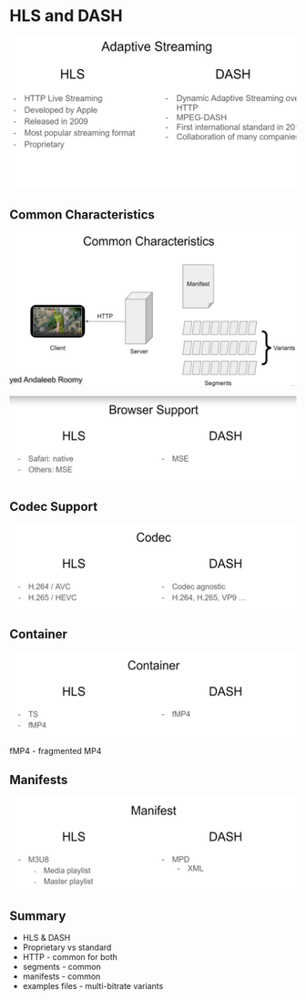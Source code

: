 # HLS and DASH

![Alt text](image-13.png)

## Common Characteristics

![Alt text](image-14.png)

![Alt text](image-15.png)

## Codec Support
![Alt text](image-16.png)

## Container
![Alt text](image-17.png)

fMP4 - fragmented MP4

## Manifests

![Alt text](image-18.png)

## Summary
- HLS & DASH
- Proprietary vs standard
- HTTP - common for both
- segments - common
- manifests - common
- examples files - multi-bitrate variants
